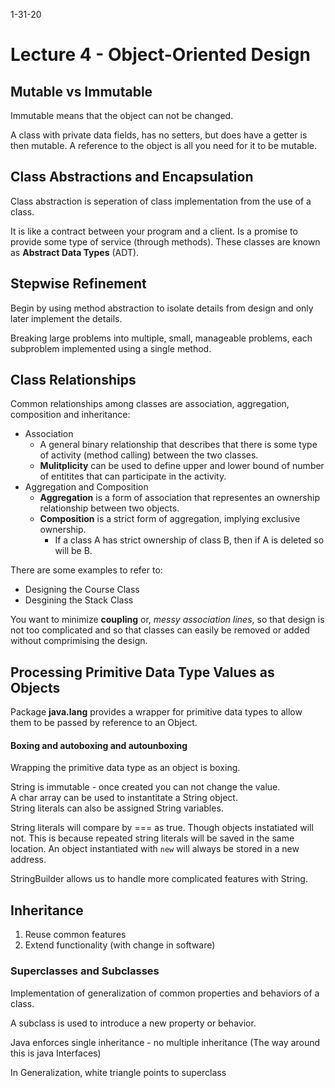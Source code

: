 1-31-20
# Lecture 4 - Object-Oriented Design

## Mutable vs Immutable
Immutable means that the object can not be changed.

A class with private data fields, has no setters, but does have a getter is then mutable. A reference to the object is all you need for it to be mutable.

## Class Abstractions and Encapsulation
Class abstraction is seperation of class implementation from the use of a class.

It is like a contract between your program and a client. Is a promise to provide some type of service (through methods). These classes are known as **Abstract Data Types** (ADT). 

## Stepwise Refinement
Begin by using method abstraction to isolate details from design and only later implement the details.

Breaking large problems into multiple, small, manageable problems, each subproblem implemented using a single method.

## Class Relationships
Common relationships among classes are association, aggregation, composition and inheritance:
* Association
    * A general binary relationship that describes that there is some type of activity (method calling) between the two classes.
    * **Mulitplicity** can be used to define upper and lower bound of number of entitites that can participate in the activity.
* Aggregation and Composition
    * **Aggregation** is a form of association that representes an ownership relationship between two objects.
    * **Composition** is a strict form of aggregation, implying exclusive ownership.
        * If a class A has strict ownership of class B, then if A is deleted so will be B.

There are some examples to refer to:
* Designing the Course Class
* Desgining the Stack Class

You want to minimize **coupling** or, *messy association lines*, so that design is not too complicated and so that classes can easily be removed or added without comprimising the design.

## Processing Primitive Data Type Values as Objects
Package **java.lang** provides a wrapper for primitive data types to allow them to be passed by reference to an Object.

#### Boxing and autoboxing and autounboxing
Wrapping the primitive data type as an object is boxing.

String is immutable - once created you can not change the value.<br>
A char array can be used to instantitate a String object.<br>
String literals can also be assigned String variables.

String literals will compare by === as true. Though objects instatiated will not. This is because repeated string literals will be saved in the same location. An object instantiated with `new` will always be stored in a new address.

StringBuilder allows us to handle more complicated features with String.

## Inheritance
1. Reuse common features
2. Extend functionality (with change in software)

### Superclasses and Subclasses
Implementation of generalization of common properties and behaviors of a class.

A subclass is used to introduce a new property or behavior.

Java enforces single inheritance - no multiple inheritance (The way around this is java Interfaces)

In Generalization, white triangle points to superclass